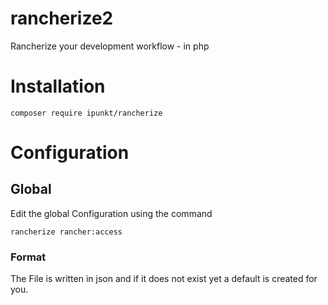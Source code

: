 # rancherize2
Rancherize your development workflow - in php

# Installation
	composer require ipunkt/rancherize

# Configuration

## Global
Edit the global Configuration using the command

	rancherize rancher:access
	
### Format
The File is written in json and if it does not exist yet a default is created for you.